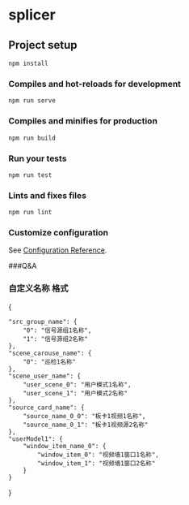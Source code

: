 # splicer

## Project setup
```
npm install
```

### Compiles and hot-reloads for development
```
npm run serve
```

### Compiles and minifies for production
```
npm run build
```

### Run your tests
```
npm run test
```

### Lints and fixes files
```
npm run lint
```

### Customize configuration
See [Configuration Reference](https://cli.vuejs.org/config/).

###Q&A


### 自定义名称 格式

{

    "src_group_name": {
        "0": "信号源组1名称",
        "1": "信号源组2名称"
    },
    "scene_carouse_name": {
        "0": "巡检1名称"
    },
    "scene_user_name": {
        "user_scene_0": "用户模式1名称",
        "user_scene_1": "用户模式2名称"
    },
    "source_card_name": {
        "source_name_0_0": "板卡1视频1名称",
        "source_name_0_1": "板卡1视频源2名称"
    },
    "userModel1": {
        "window_item_name_0": {
            "window_item_0": "视频墙1窗口1名称",
            "window_item_1": "视频墙1窗口2名称"
        }
    }
}




